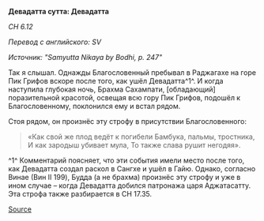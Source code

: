 **Девадатта сутта: Девадатта**

*СН 6\.12*

*Перевод с английского: SV*

*Источник: "Samyutta Nikaya by Bodhi, p\. 247"*

Так я слышал\. Однажды Благословенный пребывал в Раджагахе на горе Пик Грифов вскоре после того, как ушёл Девадатта^1^\. И когда наступила глубокая ночь, Брахма Сахампати, \[обладающий\] поразительной красотой, освещая всю гору Пик Грифов, подошёл к Благословенному, поклонился ему и встал рядом\.

Стоя рядом, он произнёс эту строфу в присутствии Благословенного:

> «Как свой же плод ведёт к погибели Бамбука, пальмы, тростника,
> И как зародыш убивает мула,
> То также слава рушит негодяя»\.

^1^ Комментарий поясняет, что эти события имели место после того, как Девадатта создал раскол в Сангхе и ушёл в Гайю\. Однако, согласно Винае \(Вин II 199\), Будда \(а не брахма\) произнёс эту строфу и уже в ином случае – когда Девадатта добился патронажа царя Аджатасатту\. Эта строфа также разбирается в СН 17\.35\.

[Source](https://www\.theravada\.ru/Teaching/Canon/Suttanta/Texts/sn6_12\-devadatta\-sutta\-sv\.htm)